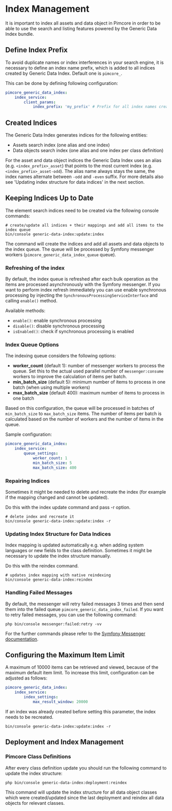 # Index Management

It is important to index all assets and data object in Pimcore in order to be able to use the search and listing features powered by the Generic Data Index bundle.

## Define Index Prefix

To avoid duplicate names or index interferences in your search engine, it is necessary to define an index name prefix, which is added to all indices created by Generic Data Index. 
Default one is `pimcore_`.

This can be done by defining following configuration:

```yaml 
pimcore_generic_data_index:
    index_service:
        client_params:
            index_prefix: 'my_prefix' # Prefix for all index names created by Generic Data Index
```

## Created Indices

The Generic Data Index generates indices for the following entities:

* Assets search index (one alias and one index)
* Data objects search index (one alias and one index per class definition)

For the asset and data object indices the Generic Data Index uses an alias (e.g. `<index_prefix>_asset`) that points to the
most current index (e.g. `<index_prefix>_asset-odd`). The alias name always stays the same, the index names alternate
between `-odd` and `-even` suffix. For more details also see 'Updating index structure for data indices' in the next section.

## Keeping Indices Up to Date

The element search indices need to be created via the following console commands:

```
# create/update all indices + their mappings and add all items to the index queue
bin/console generic-data-index:update:index
```

The command will create the indices and add all assets and data objects to the index queue. The queue will be processed by Symfony messenger workers (`pimcore_generic_data_index_queue` queue).

### Refreshing of the index

By default, the index queue is refreshed after each bulk operation as the items are processed asynchronously with the Symfony messenger.
If you want to perform index refresh immediately you can use enable synchronous processing by injecting the `SynchronousProcessingServiceInterface` and calling `enable()` method.

Available methods:
- `enable()`: enable synchronous processing
- `disable()`: disable synchronous processing
- `isEnabled()`: check if synchronous processing is enabled

### Index Queue Options

The indexing queue considers the following options:

- **worker_count** (default 1): number of messenger workers to process the queue. Set this to the actual used parallel number of `messenger:consume` workers to improve the calculation of items per batch.
- **min_batch_size** (default 5): minimum number of items to process in one batch (when using multiple workers) 
- **max_batch_size** (default 400): maximum number of items to process in one batch

Based on this configuration, the queue will be processed in batches of `min_batch_size` to `max_batch_size` items. The number of items per batch is calculated based on the number of workers and the number of items in the queue.

Sample configuration:

```yaml
pimcore_generic_data_index:
    index_service:
        queue_settings:
            worker_count: 1
            min_batch_size: 5
            max_batch_size: 400
```

### Repairing Indices

Sometimes it might be needed to delete and recreate the index (for example if the mapping changed and
cannot be updated).

Do this with the index update command and pass -r option.
```
# delete index and recreate it
bin/console generic-data-index:update:index -r
```

### Updating Index Structure for Data Indices

Index mapping is updated automatically e.g. when adding system languages or new fields to the class definition. 
Sometimes it might be necessary to update the index structure manually.

Do this with the reindex command.
```
# updates index mapping with native reindexing
bin/console generic-data-index:reindex
```

### Handling Failed Messages

By default, the messenger will retry failed messages 3 times and then send them into the failed queue `pimcore_generic_data_index_failed`.
If you want to retry failed messages, you can use the following command:

```
php bin/console messenger:failed:retry -vv
```

For the further commands please refer to the [Symfony Messenger documentation](https://symfony.com/doc/current/messenger.html#saving-retrying-failed-messages).

## Configuring the Maximum Item Limit

A maximum of 10000 items can be retrieved and viewed, because of the maximum default item limit.
To increase this limit, configuration can be adjusted as follows:

```yaml
pimcore_generic_data_index:
    index_service:
        index_settings:
            max_result_window: 20000
```

If an index was already created before setting this parameter, the index needs to be recreated.

```
bin/console generic-data-index:update:index -r
```

## Deployment and Index Management

### Pimcore Class Definitions

After every class definition update you should run the following command to update the index structure:

```
php bin/console generic-data-index:deployment:reindex
```

This command will update the index structure for all data object classes which were created/updated since the last deployment and reindex all data objects for relevant classes.